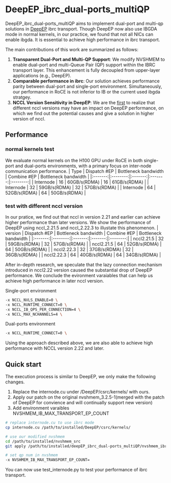 # DeepEP_ibrc_dual-ports_multiQP
DeepEP_ibrc_dual-ports_multiQP aims to implement dual-port and multi-qp solutions in [DeepEP](https://github.com/deepseek-ai/DeepEP) ibrc transport. Though DeepEP now also use IBGDA mode in normal kernels, in our practice, we found that not all NICs can enable ibgda. It is essential to achieve high performance in ibrc transport. 

The main contributions of this work are summarized as follows:

1. **Transparent Dual-Port and Multi-QP Support**: We modify NVSHMEM to enable dual-port and multi-Queue Pair (QP) support within the IBRC transport layer. This enhancement is fully decoupled from upper-layer applications (e.g., DeepEP).
2. **Comparable performance in ibrc**: Our solution achieves performance parity between dual-port and single-port environment. Simultaneously, our performance in RoCE is not inferior to IB or the current used ibgda stratgey.
3. **NCCL Version Sensitivity in DeepEP**: We are the [first](https://github.com/deepseek-ai/DeepEP/issues/82) to realize that different nccl versions may have an impact on DeepEP performance, on which we find out the potential causes and give a solution in higher version of nccl.

## Performance
### normal kernels test
We evaluate normal kernels on the H100 GPU under RoCE in both single-port and dual-ports environments, with a primary focus on inter-node communication performance.
| Type | Dispatch #EP	| Bottleneck bandwidth | Combine #EP | Bottleneck bandwidth |
|:-------:|:--------:|:-------:|:-------:|:--------:|
| Internode | 16 | 60GB/s(RDMA) | 16 | 61GB/s(RDMA) |
| Internode | 32 | 59GB/s(RDMA) | 32 | 57GB/s(RDMA) |
| Internode | 64 | 52GB/s(RDMA) | 64 | 50GB/s(RDMA) |
### test with different nccl version
In our pratice, we find out that nccl in version 2.21 and earlier can achieve higher performance than later versions. We show the performance of DeepEP using nccl_2.21.5 and nccl_2.22.3 to illustate this phenomenon.
| version | Dispatch #EP	| Bottleneck bandwidth | Combine #EP | Bottleneck bandwidth |
|:-------:|:--------:|:-------:|:-------:|:--------:|
| nccl2.21.5 | 32 | 59GB/s(RDMA) | 32 | 57GB/s(RDMA) |
| nccl2.21.5 | 64 | 52GB/s(RDMA) | 64 | 50GB/s(RDMA) |
| nccl2.22.3 | 32 | 37GB/s(RDMA) | 32 | 36GB/s(RDMA) |
| nccl2.22.3 | 64 | 40GB/s(RDMA) | 64 | 34GB/s(RDMA) |

After in-depth research, we speculate that the lazy connection mechanism introduced in nccl2.22 version caused the substantial drop of DeepEP performance. We conclude the evironment varaiables that can help us achieve high performance in later nccl version.

Single-port environment

```bash
-x NCCL_NVLS_ENABLE=0 \
-x NCCL_RUNTIME_CONNECT=0 \
-x NCCL_IB_QPS_PER_CONNECTION=4 \
-x NCCL_MAX_NCHANNELS=4 \
```

Dual-ports environment

```bash
-x NCCL_RUNTIME_CONNECT=0 \
```

Using the approach described above, we are also able to achieve high performance with NCCL version 2.22 and later.

## Quick start
The execution process is similar to DeepEP, we only make the following changes.

1. Replace the internode.cu under /DeepEP/csrc/kernels/ with ours.
2. Apply our patch on the original nvshmem_3.2.5-1(merged with the patch of DeepEP for convience and will continually support new version)
3. Add environment varaibles NVSHMEM_IB_MAX_TRANSPORT_EP_COUNT

```bash
# replace internode.cu to use ibrc mode
cp internode.cu /path/to/installed/DeepEP/csrc/kernels/

# use our modified nvshmem
cd /path/to/installed/nvshmem_src
git apply /path/to/installed/deepEP_ibrc_dual-ports_multiQP/nvshmem_ibrc.patch

# set qp num in nvshmem
-x NVSHMEM_IB_MAX_TRANSPORT_EP_COUNT=
```

You can now use test_internode.py to test your performance of ibrc transport.
